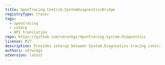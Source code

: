 ```yaml
---
title: OpenTracing.Contrib.SystemDiagnosticsBridge
registryType: tracer
tags:
  - opentracing
  - csharp
  - API translation
repo: https://github.com/ndrwrbgs/OpenTracing-System.Diagnostics
license: MIT
description: Provides interop between System.Diagnostics tracing constructs and OpenTracing
authors: ndrwrbgs
otVersion: latest
---
```

